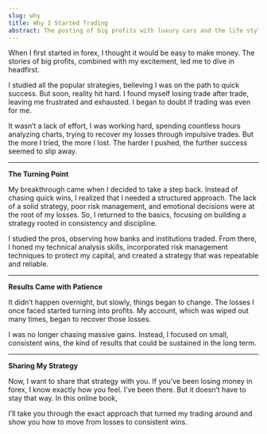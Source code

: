 ```yaml
---
slug: why
title: Why I Started Trading
abstract: The posting of big profits with luxury cars and the life style these gurus was selling..
---
```


When I first started in forex, I thought it would be easy to make money. The stories of big profits, combined with my excitement, led me to dive in headfirst. 

I studied all the popular strategies, believing I was on the path to quick success. But soon, reality hit hard. I found myself losing trade after trade, leaving me frustrated and exhausted. I began to doubt if trading was even for me.

It wasn’t a lack of effort, I was working hard, spending countless hours analyzing charts, trying to recover my losses through impulsive trades. But the more I tried, the more I lost. The harder I pushed, the further success seemed to slip away.

---

**The Turning Point**

My breakthrough came when I decided to take a step back. Instead of chasing quick wins, I realized that I needed a structured approach. The lack of a solid strategy, poor risk management, and emotional decisions were at the root of my losses. So, I returned to the basics, focusing on building a strategy rooted in consistency and discipline.

I studied the pros, observing how banks and institutions traded. From there, I honed my technical analysis skills, incorporated risk management techniques to protect my capital, and created a strategy that was repeatable and reliable.

---

**Results Came with Patience**

It didn’t happen overnight, but slowly, things began to change. The losses I once faced started turning into profits. My account, which was wiped out many times, began to recover those losses. 

I was no longer chasing massive gains. Instead, I focused on small, consistent wins, the kind of results that could be sustained in the long term.

---

**Sharing My Strategy**

Now, I want to share that strategy with you. If you’ve been losing money in forex, I know exactly how you feel. I’ve been there. But it doesn’t have to stay that way. In this online book, 

I’ll take you through the exact approach that turned my trading around and show you how to move from losses to consistent wins.

